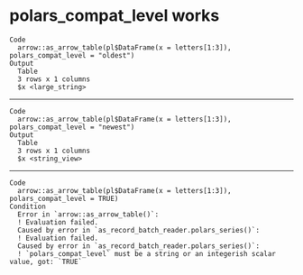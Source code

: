 # polars_compat_level works

    Code
      arrow::as_arrow_table(pl$DataFrame(x = letters[1:3]), polars_compat_level = "oldest")
    Output
      Table
      3 rows x 1 columns
      $x <large_string>

---

    Code
      arrow::as_arrow_table(pl$DataFrame(x = letters[1:3]), polars_compat_level = "newest")
    Output
      Table
      3 rows x 1 columns
      $x <string_view>

---

    Code
      arrow::as_arrow_table(pl$DataFrame(x = letters[1:3]), polars_compat_level = TRUE)
    Condition
      Error in `arrow::as_arrow_table()`:
      ! Evaluation failed.
      Caused by error in `as_record_batch_reader.polars_series()`:
      ! Evaluation failed.
      Caused by error in `as_record_batch_reader.polars_series()`:
      ! `polars_compat_level` must be a string or an integerish scalar value, got: `TRUE`

